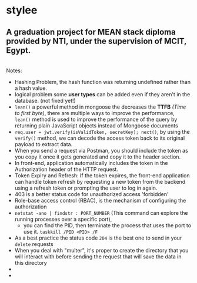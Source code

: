 # stylee

A graduation project for MEAN stack diploma provided by NTI, under the supervision of MCIT, Egypt.
-
<br> Notes:

- Hashing Problem, the hash function was returning undefined rather than a hash value.
- logical problem some __user types__ can be added even if they aren't in the database. (not fixed yet!)
- `lean()` a powerful method in mongoose the decreases the __TTFB__ *(Time to first byte)*, there are multiple ways
  to improve the performance, `lean()` method is used to improve the performance of the
  query by returning plain JavaScript objects instead of Mongoose documents
- `req.user = jwt.verify(isValidToken, secretKey); next()`, by using the `verify()` method, we can decode the access
  token back to its original payload to extract data.
- When you send a request via Postman, you should include the token as you copy it once it gets generated and copy it to
  the header section.
- In front-end, application automatically includes the token in the Authorization header of the HTTP request.
- Token Expiry and Refresh: If the token expires, the front-end application can handle token refresh by requesting a new
  token from the backend
  using a refresh token or prompting the user to log in again.
- 403 is a better status code for unauthorized access 'forbidden'
- Role-base access control (RBAC), is the mechanism of configuring the authorization
- `netstat -ano | findstr : PORT_NUMBER` (This command can explore the running processes over a specific port),
    - you can find the PID, then terminate the process that uses the port to use it. `taskkill /PID <PID> /F`
- As a best practice the status code `204` is the best one to send in your `delete` requests
- When you deal with "multer", it's proper to create the directory that you will interact with before sending the
  request
  that will save the data in this directory
-
- 
